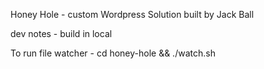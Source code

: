 Honey Hole - custom Wordpress Solution built by Jack Ball

dev notes - build in local

To run file watcher - cd honey-hole && ./watch.sh
